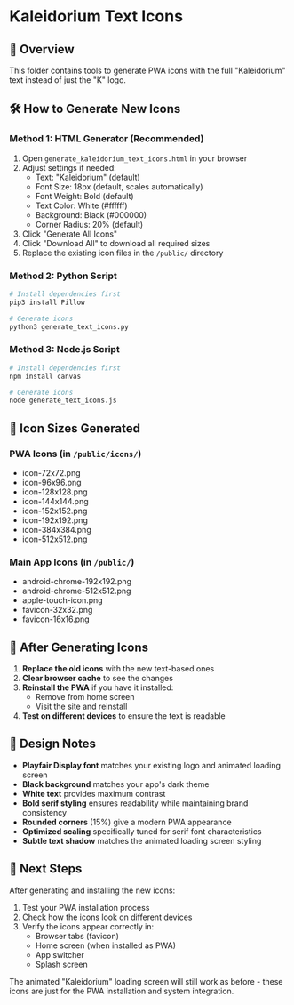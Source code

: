 # Kaleidorium Text Icons

## 🎯 Overview
This folder contains tools to generate PWA icons with the full "Kaleidorium" text instead of just the "K" logo.

## 🛠️ How to Generate New Icons

### Method 1: HTML Generator (Recommended)
1. Open `generate_kaleidorium_text_icons.html` in your browser
2. Adjust settings if needed:
   - Text: "Kaleidorium" (default)
   - Font Size: 18px (default, scales automatically)
   - Font Weight: Bold (default)
   - Text Color: White (#ffffff)
   - Background: Black (#000000)
   - Corner Radius: 20% (default)
3. Click "Generate All Icons"
4. Click "Download All" to download all required sizes
5. Replace the existing icon files in the `/public/` directory

### Method 2: Python Script
```bash
# Install dependencies first
pip3 install Pillow

# Generate icons
python3 generate_text_icons.py
```

### Method 3: Node.js Script
```bash
# Install dependencies first
npm install canvas

# Generate icons
node generate_text_icons.js
```

## 📱 Icon Sizes Generated

### PWA Icons (in `/public/icons/`)
- icon-72x72.png
- icon-96x96.png
- icon-128x128.png
- icon-144x144.png
- icon-152x152.png
- icon-192x192.png
- icon-384x384.png
- icon-512x512.png

### Main App Icons (in `/public/`)
- android-chrome-192x192.png
- android-chrome-512x512.png
- apple-touch-icon.png
- favicon-32x32.png
- favicon-16x16.png

## 🔄 After Generating Icons

1. **Replace the old icons** with the new text-based ones
2. **Clear browser cache** to see the changes
3. **Reinstall the PWA** if you have it installed:
   - Remove from home screen
   - Visit the site and reinstall
4. **Test on different devices** to ensure the text is readable

## 🎨 Design Notes

- **Playfair Display font** matches your existing logo and animated loading screen
- **Black background** matches your app's dark theme
- **White text** provides maximum contrast
- **Bold serif styling** ensures readability while maintaining brand consistency
- **Rounded corners** (15%) give a modern PWA appearance
- **Optimized scaling** specifically tuned for serif font characteristics
- **Subtle text shadow** matches the animated loading screen styling

## 🚀 Next Steps

After generating and installing the new icons:
1. Test your PWA installation process
2. Check how the icons look on different devices
3. Verify the icons appear correctly in:
   - Browser tabs (favicon)
   - Home screen (when installed as PWA)
   - App switcher
   - Splash screen

The animated "Kaleidorium" loading screen will still work as before - these icons are just for the PWA installation and system integration.
